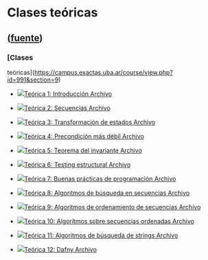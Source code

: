 # Clases teóricas
([fuente](https://campus.exactas.uba.ar/course/view.php?id=991&section=9))
---
### [Clases
teóricas](https://campus.exactas.uba.ar/course/view.php?id=991&section=9)

  - [![ ](https://campus.exactas.uba.ar/theme/image.php/aardvark/core/1524752928/f/pdf-24)Teórica 1: Introducción Archivo](https://campus.exactas.uba.ar/mod/resource/view.php?id=52681)

  - [![ ](https://campus.exactas.uba.ar/theme/image.php/aardvark/core/1524752928/f/pdf-24)Teórica 2: Secuencias Archivo](https://campus.exactas.uba.ar/mod/resource/view.php?id=52682)

  - [![ ](https://campus.exactas.uba.ar/theme/image.php/aardvark/core/1524752928/f/pdf-24)Teórica 3: Transformación de estados Archivo](https://campus.exactas.uba.ar/mod/resource/view.php?id=52683)

  - [![ ](https://campus.exactas.uba.ar/theme/image.php/aardvark/core/1524752928/f/pdf-24)Teórica 4: Precondición más débil Archivo](https://campus.exactas.uba.ar/mod/resource/view.php?id=52684)

  - [![ ](https://campus.exactas.uba.ar/theme/image.php/aardvark/core/1524752928/f/pdf-24)Teórica 5: Teorema del invariante Archivo](https://campus.exactas.uba.ar/mod/resource/view.php?id=52685)

  - [![ ](https://campus.exactas.uba.ar/theme/image.php/aardvark/core/1524752928/f/pdf-24)Teórica 6: Testing estructural Archivo](https://campus.exactas.uba.ar/mod/resource/view.php?id=52686)

  - [![ ](https://campus.exactas.uba.ar/theme/image.php/aardvark/core/1524752928/f/pdf-24)Teórica 7: Buenas prácticas de programación Archivo](https://campus.exactas.uba.ar/mod/resource/view.php?id=52687)

  - [![ ](https://campus.exactas.uba.ar/theme/image.php/aardvark/core/1524752928/f/pdf-24)Teórica 8: Algoritmos de búsqueda en secuencias Archivo](https://campus.exactas.uba.ar/mod/resource/view.php?id=52688)

  - [![ ](https://campus.exactas.uba.ar/theme/image.php/aardvark/core/1524752928/f/pdf-24)Teórica 9: Algoritmos de ordenamiento de secuencias Archivo](https://campus.exactas.uba.ar/mod/resource/view.php?id=52689)

  - [![ ](https://campus.exactas.uba.ar/theme/image.php/aardvark/core/1524752928/f/pdf-24)Teórica 10: Algoritmos sobre secuencias ordenadas Archivo](https://campus.exactas.uba.ar/mod/resource/view.php?id=52690)

  - [![ ](https://campus.exactas.uba.ar/theme/image.php/aardvark/core/1524752928/f/pdf-24)Teórica 11: Algoritmos de búsqueda de strings Archivo](https://campus.exactas.uba.ar/mod/resource/view.php?id=52691)

  - [![ ](https://campus.exactas.uba.ar/theme/image.php/aardvark/core/1524752928/f/archive-24)Teórica 12: Dafny Archivo](https://campus.exactas.uba.ar/mod/resource/view.php?id=63517)


